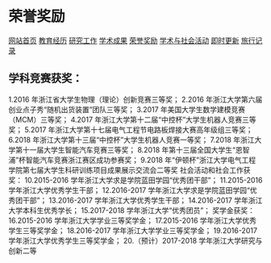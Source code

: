 # 荣誉奖励
<a href="/index.html">网站首页</a>
<a href="/jiaoyu.html">教育经历</a>
<a href="/yanjiugongzuo.html">研究工作</a>
<a href="/xueshuchengguo.html">学术成果</a>
<a href="/rongyujiangli.html">荣誉奖励</a>
<a href="/xueshuhuodong.html">学术与社会活动</a>
<a href="/jishigengxin.html">即时更新</a>
<a href="/qita.html">旅行记录</a>

## 学科竞赛获奖：
1.2016 年浙江省大学生物理（理论）创新竞赛三等奖；
2.2016 年浙江大学第六届创业点子秀“随机出货装置”团队三等奖；
3.2017 年美国大学生数学建模竞赛（MCM）三等奖；
4.2017 年浙江大学第十二届“中控杯”大学生机器人竞赛三等奖；
5.2017 年浙江大学第十七届电气工程节电路板焊接大赛高年级组三等奖；
6.2018 年浙江大学第十三届“中控杯”大学生机器人竞赛一等奖；
7.2018 年浙江大学第十一届大学生智能汽车竞赛三等奖；
8.2018 年第十三届全国大学生“恩智浦”杯智能汽车竞赛浙江赛区成功参赛奖；
9.2018 年“伊顿杯”浙江大学电气工程学院第七届大学生科研训练项目成果展示交流会二等奖
社会活动和社会工作获奖：
10.2015-2016 学年浙江大学求是学院蓝田学园“优秀团干部”；
11.2015-2016 学年浙江大学优秀学生干部；
12.2016-2017 学年浙江大学求是学院蓝田学园“优秀团干部”；
13.2016-2017 学年浙江大学优秀学生干部；
14.2016-2017 学年浙江大学本科生优秀学长；
15.2017-2018 学年浙江大学“优秀团员”；
奖学金获奖：
16.2015-2016 学年浙江大学学业三等奖学金；
17.2015-2016 学年浙江大学优秀学生三等奖学金；
18.2016-2017 学年浙江大学学业三等奖学金；
19.2016-2017 学年浙江大学优秀学生三等奖学金；
20.（预计）2017-2018 学年浙江大学研究与创新二等
